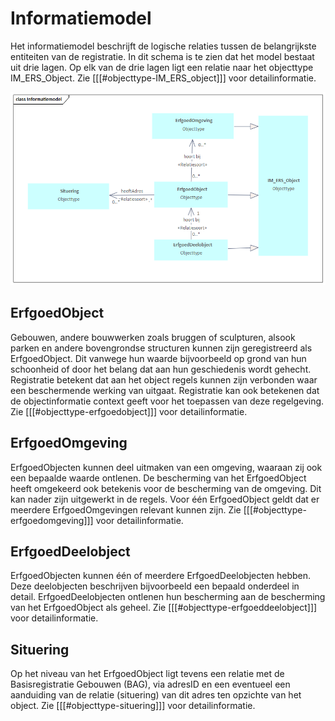 # Informatiemodel

Het informatiemodel beschrijft de logische relaties tussen de belangrijkste entiteiten van de registratie. 
In dit schema is te zien dat het model bestaat uit drie lagen. Op elk van de drie lagen ligt een relatie naar het objecttype IM_ERS_Object. Zie [[[#objecttype-IM_ERS_object]]] voor detailinformatie.

![](ers-media/Informatiemodel.png)

## ErfgoedObject

Gebouwen, andere bouwwerken zoals bruggen of sculpturen, alsook parken en andere bovengrondse structuren kunnen zijn geregistreerd als ErfgoedObject. Dit vanwege hun
waarde bijvoorbeeld op grond van hun schoonheid of door het belang dat aan hun geschiedenis wordt gehecht. Registratie betekent dat aan het object regels kunnen zijn
verbonden waar een beschermende werking van uitgaat. Registratie kan ook betekenen dat de objectinformatie context geeft voor het toepassen van deze regelgeving.
Zie [[[#objecttype-erfgoedobject]]] voor detailinformatie.

## ErfgoedOmgeving

ErfgoedObjecten kunnen deel uitmaken van een omgeving, waaraan zij ook een bepaalde waarde ontlenen. De bescherming van het ErfgoedObject heeft omgekeerd ook betekenis voor de bescherming van de omgeving. Dit kan nader zijn uitgewerkt in de regels. Voor één ErfgoedObject geldt dat er meerdere ErfgoedOmgevingen relevant kunnen zijn.
Zie [[[#objecttype-erfgoedomgeving]]] voor detailinformatie.

## ErfgoedDeelobject

ErfgoedObjecten kunnen één of meerdere ErfgoedDeelobjecten hebben. Deze deelobjecten beschrijven bijvoorbeeld een bepaald onderdeel in detail. ErfgoedDeelobjecten ontlenen hun bescherming aan de bescherming van het ErfgoedObject als geheel.
Zie [[[#objecttype-erfgoeddeelobject]]] voor detailinformatie.

## Situering
Op het niveau van het ErfgoedObject ligt tevens een relatie met de Basisregistratie Gebouwen (BAG), via adresID en een eventueel een aanduiding van de relatie (situering) van dit adres ten opzichte van het object.</mark>
Zie [[[#objecttype-situering]]] voor detailinformatie.
